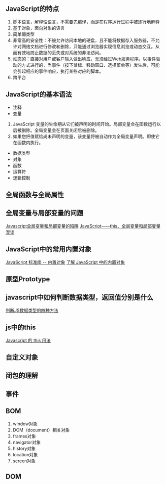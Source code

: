 ## JavaScript的特点
1. 脚本语言，解释性语言，不需要先编译，而是在程序运行过程中被逐行地解释
2. 基于对象，面向对象的语言
3. 简单弱类型
4. 非常高的安全性：不被允许访问本地的硬盘，且不能将数据存入服务器，不允许对网络文档进行修改和删除，只能通过浏览器实现信息浏览或动态交互。从而有效地防止数据的丢失或对系统的非法访问。
5. 动态的：直接对用户或客户输入做出响应，无须经过Web服务程序。以事件驱动的方式进行的，当事件（按下鼠标、移动窗口、选择菜单等）发生后，可能会引起相应的事件响应，执行某些对应的脚本。
6. 跨平台

## JavaScript的基本语法
- 注释
- 变量
1. JavaScript 变量的生命期从它们被声明的时间开始。局部变量会在函数运行以后被删除。全局变量会在页面关闭后被删除。
2. 如果您把值赋给尚未声明的变量，该变量将被自动作为全局变量声明。即使它在函数内执行。
- 数据类型
- 对象
- 函数
- 运算符
- 逻辑控制

## 全局函数与全局属性
## 全局变量与局部变量的问题
[Javascript全局变量和局部变量的陷阱](https://www.imooc.com/article/5255)
[JavaScript——this、全局变量和局部变量混谈](https://segmentfault.com/a/1190000009385982)

## JavaScript中的常用内置对象
[JavaScript 标准库 -- 内置对象](https://developer.mozilla.org/zh-CN/docs/Web/JavaScript/Reference/Global_Objects)
[了解 JavaScript 中的内置对象](https://www.ibm.com/developerworks/cn/web/wa-objectsinjs-v1b/index.html)

## 原型Prototype 

## javascript中如何判断数据类型，返回值分别是什么
[判断JS数据类型的四种方法](https://www.cnblogs.com/onepixel/p/5126046.html)

## js中的this
[Javascript 的 this 用法](http://www.ruanyifeng.com/blog/2010/04/using_this_keyword_in_javascript.html)

## 自定义对象

## 闭包的理解

## 事件

## BOM
1. window对象
2. DOM（document）相关对象
3. frames对象
4. navigator对象
5. history对象
6. location对象
7. screen对象

## DOM


